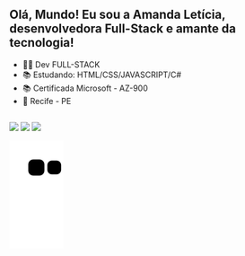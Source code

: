## Olá, Mundo! Eu sou a Amanda Letícia, desenvolvedora Full-Stack e amante da tecnologia!

- 👩‍💻 Dev FULL-STACK
- 📚 Estudando: HTML/CSS/JAVASCRIPT/C#
- 📚 Certificada Microsoft - AZ-900
- 📍 Recife - PE


##
<div>
  <a href="https://instagram.com/amandaleticia_fisio" target="_blank"><img src="https://img.shields.io/badge/-Instagram-%23E4405F?style=for-the-badge&logo=instagram&logoColor=white" target="_blank"></a>
  <a href="https://www.linkedin.com/in/amanda-letícia-3b0b6321a/" target="_blank"><img src="https://img.shields.io/badge/-LinkedIn-%230077B5?style=for-the-badge&logo=linkedin&logoColor=white" target="_blank"></a>
 <a href = "mailto:amandaleticia.fisio@gmail.com"><img src="https://img.shields.io/badge/-Gmail-%23333?style=for-the-badge&logo=gmail&logoColor=white" target="_blank"></a>
  
  ![Snake animation](https://github.com/AmandaLety/AmandaLety/blob/output/github-contribution-grid-snake.svg)
  </div>

